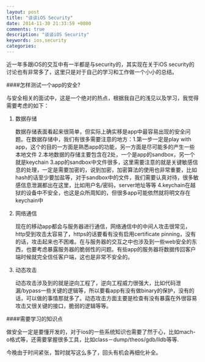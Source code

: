 ```yaml
---
layout: post
title: "谈谈iOS Security"
date: 2014-11-30 21:33:59 +0800
comments: true
description: "谈谈iOS Security"
keywords: ios,security
categories: 
---
```


近一年多跟iOS的交互中有一半都是与security的，其实现在关于iOS security的讨论也有非常多了，这里只是对于自己的学习和工作做一个小小的总结。

<!--more-->

####怎样测试一个app的安全?

与安全相关的面试中，这是一个绝对的热点，根据我自己的浅见以及学习，我觉得需要考虑的如下：

1. 数据存储  

	数据存储表面看起来很简单，但实际上确实移是app中最容易出现的安全问题。在数据存储中，我们有很多需要注意的地方：1.第一步一定是play with app，这个的目的一方面是熟悉app的功能，另一方面是尽可能多的产生一些本地文件 2.本地数据的存储主要包含在2处，一个是app的sandbox，另一个就是keychain 3.app的sandbox中文件很多，这里需要注意的就是关键敏感信息的处理，一定是需要加密的，说到加密，加密算法的使用也非常重要，比如hash的话至少要加盐等，对于sandbox中的文件，我们需要认真对待，很多敏感信息泄漏都出在这里，比如用户名/密码，server地址等等 4.keychain在越狱的设备中不安全，也这是众所周知的，但很多app可能依然就将明文存在keychain中
   
2. 网络通信

	现在的移动app都会与服务器进行通信，网络通信中的中间人攻击很常见，http受到攻击太容易了，https的话要看有没有启用certificate pinning，没有的话，攻击起来也不困难。在与服务器的交互之中也涉及到一些web安全的东西，也要考虑暴露服务器的脆弱性的问题。有些app的服务器将数据传回客户端时候就完全信任客户端，这也是非常不安全的。
	
3. 动态攻击

	动态攻击涉及到的就是逆向工程了，逆向工程威力很强大，比如代码泄漏/bypass一些关键的逻辑等，所以要看app有没有做binary的保护，没有的话，可以做的事情那就多了。动态攻击方面主要是检查有没有暴露在外很容易攻击又很关键的接口，脆弱的逻辑等等。
	
####需要学习的知识点

做安全一定是要懂开发的，对于ios的一些系统知识也需要了然于心，比如mach-o格式等，还需要掌握很多工具，比如class－dump/theos/gdb/lldb等等.
	
今晚由于时间紧张，暂时就写这么多了，回头有机会再细化补全。